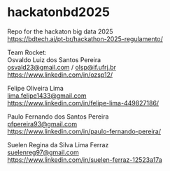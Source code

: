 # hackatonbd2025

Repo for the hackaton big data 2025  
https://bdtech.ai/pt-br/hackathon-2025-regulamento/

Team Rocket:  
Osvaldo Luiz dos Santos Pereira  
osvald23@gmail.com / olsp@if.ufrj.br  
https://www.linkedin.com/in/ozsp12/  

Felipe Oliveira Lima  
lima.felipe1433@gmail.com  
https://www.linkedin.com/in/felipe-lima-449827186/  

Paulo Fernando dos Santos Pereira  
pfpereira93@gmail.com  
https://www.linkedin.com/in/paulo-fernando-pereira/  

Suelen Regina da Silva Lima Ferraz  
suelenreg97@gmail.com  
https://www.linkedin.com/in/suelen-ferraz-12523a17a
